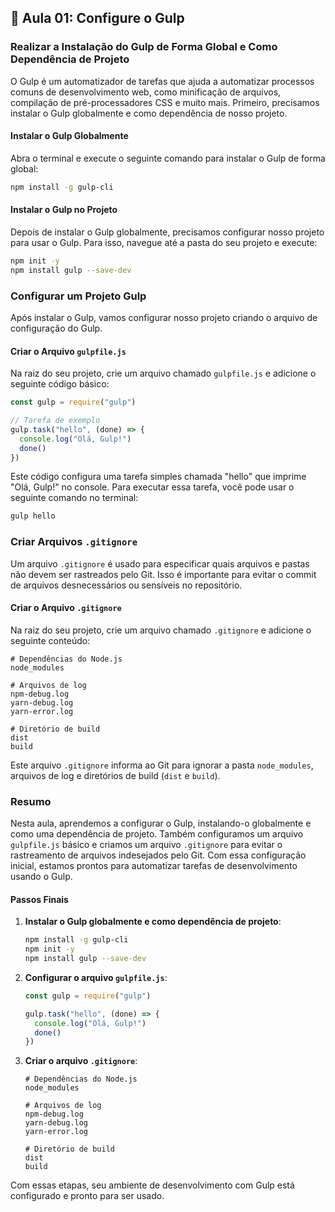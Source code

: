 ## 📝 Aula 01: Configure o Gulp

### Realizar a Instalação do Gulp de Forma Global e Como Dependência de Projeto

O Gulp é um automatizador de tarefas que ajuda a automatizar processos comuns de desenvolvimento web, como minificação de arquivos, compilação de pré-processadores CSS e muito mais. Primeiro, precisamos instalar o Gulp globalmente e como dependência de nosso projeto.

#### Instalar o Gulp Globalmente

Abra o terminal e execute o seguinte comando para instalar o Gulp de forma global:

```bash
npm install -g gulp-cli
```

#### Instalar o Gulp no Projeto

Depois de instalar o Gulp globalmente, precisamos configurar nosso projeto para usar o Gulp. Para isso, navegue até a pasta do seu projeto e execute:

```bash
npm init -y
npm install gulp --save-dev
```

### Configurar um Projeto Gulp

Após instalar o Gulp, vamos configurar nosso projeto criando o arquivo de configuração do Gulp.

#### Criar o Arquivo `gulpfile.js`

Na raiz do seu projeto, crie um arquivo chamado `gulpfile.js` e adicione o seguinte código básico:

```javascript
const gulp = require("gulp")

// Tarefa de exemplo
gulp.task("hello", (done) => {
  console.log("Olá, Gulp!")
  done()
})
```

Este código configura uma tarefa simples chamada "hello" que imprime "Olá, Gulp!" no console. Para executar essa tarefa, você pode usar o seguinte comando no terminal:

```bash
gulp hello
```

### Criar Arquivos `.gitignore`

Um arquivo `.gitignore` é usado para especificar quais arquivos e pastas não devem ser rastreados pelo Git. Isso é importante para evitar o commit de arquivos desnecessários ou sensíveis no repositório.

#### Criar o Arquivo `.gitignore`

Na raiz do seu projeto, crie um arquivo chamado `.gitignore` e adicione o seguinte conteúdo:

```plaintext
# Dependências do Node.js
node_modules

# Arquivos de log
npm-debug.log
yarn-debug.log
yarn-error.log

# Diretório de build
dist
build
```

Este arquivo `.gitignore` informa ao Git para ignorar a pasta `node_modules`, arquivos de log e diretórios de build (`dist` e `build`).

### Resumo

Nesta aula, aprendemos a configurar o Gulp, instalando-o globalmente e como uma dependência de projeto. Também configuramos um arquivo `gulpfile.js` básico e criamos um arquivo `.gitignore` para evitar o rastreamento de arquivos indesejados pelo Git. Com essa configuração inicial, estamos prontos para automatizar tarefas de desenvolvimento usando o Gulp.

#### Passos Finais

1. **Instalar o Gulp globalmente e como dependência de projeto**:
   ```bash
   npm install -g gulp-cli
   npm init -y
   npm install gulp --save-dev
   ```
2. **Configurar o arquivo `gulpfile.js`**:

   ```javascript
   const gulp = require("gulp")

   gulp.task("hello", (done) => {
     console.log("Olá, Gulp!")
     done()
   })
   ```

3. **Criar o arquivo `.gitignore`**:

   ```plaintext
   # Dependências do Node.js
   node_modules

   # Arquivos de log
   npm-debug.log
   yarn-debug.log
   yarn-error.log

   # Diretório de build
   dist
   build
   ```

Com essas etapas, seu ambiente de desenvolvimento com Gulp está configurado e pronto para ser usado.
